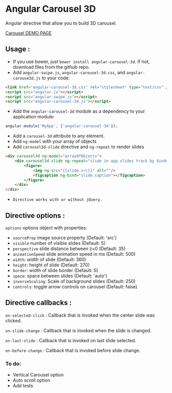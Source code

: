 # Angular Carousel 3D

Angular directive that allow you to build 3D carousel.

[Carousel DEMO PAGE](http://vladimirbujanovic.com/angular-carousel-3d/demo/demo.html)

## Usage :

 - If you use bower, just `bower install angular-carousel-3d`. If not, download files from the github repo.
 - Add `angular-swipe.js`, `angular-carousel-3d.css`, and `angular-carouse3d.js` to your code:
```html
<link href="angular-carousel-3d.css" rel="stylesheet" type="text/css" />
<script src="angular.js"></script>
<script src="angular-swipe.js"></script>
<script src="angular-carousel-3d.js"></script>
```

 - Add the `angular-carousel-3d` module as a dependency to your application module:
```js
angular.module('MyApp', ['angular-carousel-3d']);
```

 - Add a `carousel-3d` attribute to any element.
 - Add `ng-model` with your array of objects
 - Add `carousel3d-slide` directive and `ng-repeat` to render slides
```html
<div carousel3d ng-model="arrayOfObjects">
    <div carousel3d-slide ng-repeat="slide in app.slides track by $index">
        <figure>
            <img ng-src="{{slide.src}}" alt=""/>
            <figcaption ng-bind="slide.caption"></figcaption>
        </figure>
    </div>
</div>
```
 - `Directive works with or without jQuery.`

## Directive options :
`options` options object with properties:
  - `sourceProp` image source property (Default: 'src')
  - `visible` number of visible slides (Default: 5)
  - `perspective` slide distance between z=0 (Default: 35)
  - `animationSpeed` slide animation speed in ms (Default: 500)
  - `width`: width of slide (Default: 360)
  - `height`: height of slide (Default: 270)
  - `border`: width of slide border (Default: 5)
  - `space`: space between slides (Default: 'auto')
  - `inverseScaling`: Scale of background slides (Default: 250)
  - `controls`: toggle arrow controls on carousel (Default: false)

## Directive callbacks :
`on-selected-click` : Callback that is invoked when the center slide was clicked.

`on-slide-change` : Callback that is invoked when the slide is changed.

`on-last-slide` : Callback that is invoked on last slide selected.

`on-before-change` : Callback that is invoked before slide change.


### To do:
- Vertical Carousel option
- Auto scroll option
- Add tests
